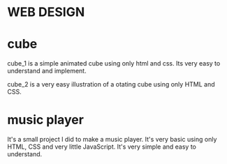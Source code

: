 # WEB DESIGN

# cube
cube_1 is a simple animated cube using only html and css. Its very easy to understand and implement.

cube_2 is a very easy illustration of a otating cube using only HTML and CSS.


# music player
It's a small project I did to make a music player. It's very basic using only HTML, CSS and very little JavaScript. It's very simple and easy to understand.


